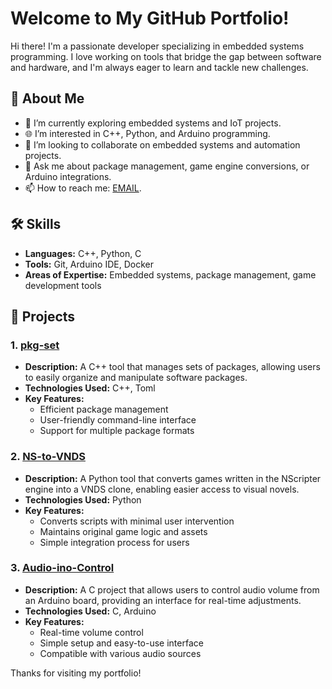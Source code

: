 # Welcome to My GitHub Portfolio!

Hi there! I'm a passionate developer specializing in embedded systems programming. I love working on tools that bridge the gap between software and hardware, and I'm always eager to learn and tackle new challenges.

## 🌱 About Me

- 🔭 I’m currently exploring embedded systems and IoT projects.
- 🌐 I’m interested in C++, Python, and Arduino programming.
- 🤝 I’m looking to collaborate on embedded systems and automation projects.
- 💬 Ask me about package management, game engine conversions, or Arduino integrations.
- 📫 How to reach me: [EMAIL](heitor0x20sousa@gmail.com).

## 🛠️ Skills

- **Languages:** C++, Python, C
- **Tools:** Git, Arduino IDE, Docker
- **Areas of Expertise:** Embedded systems, package management, game development tools

## 📁 Projects

### 1. [pkg-set](https://github.com/C4FE1/pkg-set)
- **Description:** A C++ tool that manages sets of packages, allowing users to easily organize and manipulate software packages.
- **Technologies Used:** C++, Toml
- **Key Features:**
  - Efficient package management
  - User-friendly command-line interface
  - Support for multiple package formats

### 2. [NS-to-VNDS](https://github.com/C4FE1/NS-to-VNDS)
- **Description:** A Python tool that converts games written in the NScripter engine into a VNDS clone, enabling easier access to visual novels.
- **Technologies Used:** Python
- **Key Features:**
  - Converts scripts with minimal user intervention
  - Maintains original game logic and assets
  - Simple integration process for users

### 3. [Audio-ino-Control](https://github.com/C4FE1/Audio-ino-Control)
- **Description:** A C project that allows users to control audio volume from an Arduino board, providing an interface for real-time adjustments.
- **Technologies Used:** C, Arduino
- **Key Features:**
  - Real-time volume control
  - Simple setup and easy-to-use interface
  - Compatible with various audio sources

Thanks for visiting my portfolio!
